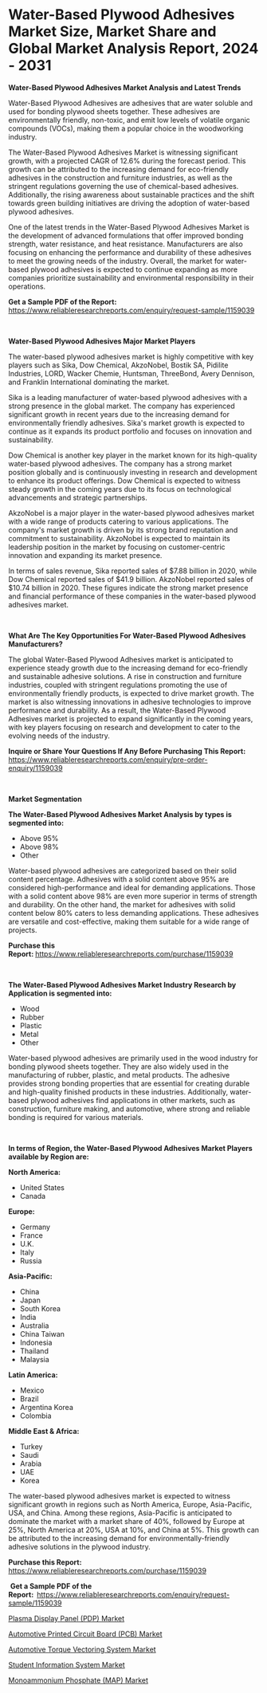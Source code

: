 <p><h1>Water-Based Plywood Adhesives Market Size, Market Share and Global Market Analysis Report, 2024 - 2031</h1></p><p><strong>Water-Based Plywood Adhesives Market Analysis and Latest Trends</strong></p>
<p><p>Water-Based Plywood Adhesives are adhesives that are water soluble and used for bonding plywood sheets together. These adhesives are environmentally friendly, non-toxic, and emit low levels of volatile organic compounds (VOCs), making them a popular choice in the woodworking industry.</p><p>The Water-Based Plywood Adhesives Market is witnessing significant growth, with a projected CAGR of 12.6% during the forecast period. This growth can be attributed to the increasing demand for eco-friendly adhesives in the construction and furniture industries, as well as the stringent regulations governing the use of chemical-based adhesives. Additionally, the rising awareness about sustainable practices and the shift towards green building initiatives are driving the adoption of water-based plywood adhesives.</p><p>One of the latest trends in the Water-Based Plywood Adhesives Market is the development of advanced formulations that offer improved bonding strength, water resistance, and heat resistance. Manufacturers are also focusing on enhancing the performance and durability of these adhesives to meet the growing needs of the industry. Overall, the market for water-based plywood adhesives is expected to continue expanding as more companies prioritize sustainability and environmental responsibility in their operations.</p></p>
<p><strong>Get a Sample PDF of the Report:&nbsp;</strong> <a href="https://www.reliableresearchreports.com/enquiry/request-sample/1159039">https://www.reliableresearchreports.com/enquiry/request-sample/1159039</a></p>
<p>&nbsp;</p>
<p><strong>Water-Based Plywood Adhesives Major Market Players</strong></p>
<p><p>The water-based plywood adhesives market is highly competitive with key players such as Sika, Dow Chemical, AkzoNobel, Bostik SA, Pidilite Industries, LORD, Wacker Chemie, Huntsman, ThreeBond, Avery Dennison, and Franklin International dominating the market. </p><p>Sika is a leading manufacturer of water-based plywood adhesives with a strong presence in the global market. The company has experienced significant growth in recent years due to the increasing demand for environmentally friendly adhesives. Sika's market growth is expected to continue as it expands its product portfolio and focuses on innovation and sustainability.</p><p>Dow Chemical is another key player in the market known for its high-quality water-based plywood adhesives. The company has a strong market position globally and is continuously investing in research and development to enhance its product offerings. Dow Chemical is expected to witness steady growth in the coming years due to its focus on technological advancements and strategic partnerships.</p><p>AkzoNobel is a major player in the water-based plywood adhesives market with a wide range of products catering to various applications. The company's market growth is driven by its strong brand reputation and commitment to sustainability. AkzoNobel is expected to maintain its leadership position in the market by focusing on customer-centric innovation and expanding its market presence.</p><p>In terms of sales revenue, Sika reported sales of $7.88 billion in 2020, while Dow Chemical reported sales of $41.9 billion. AkzoNobel reported sales of $10.74 billion in 2020. These figures indicate the strong market presence and financial performance of these companies in the water-based plywood adhesives market.</p></p>
<p>&nbsp;</p>
<p><strong>What Are The Key Opportunities For Water-Based Plywood Adhesives Manufacturers?</strong></p>
<p><p>The global Water-Based Plywood Adhesives market is anticipated to experience steady growth due to the increasing demand for eco-friendly and sustainable adhesive solutions. A rise in construction and furniture industries, coupled with stringent regulations promoting the use of environmentally friendly products, is expected to drive market growth. The market is also witnessing innovations in adhesive technologies to improve performance and durability. As a result, the Water-Based Plywood Adhesives market is projected to expand significantly in the coming years, with key players focusing on research and development to cater to the evolving needs of the industry.</p></p>
<p><strong>Inquire or Share Your Questions If Any Before Purchasing This Report:</strong> <a href="https://www.reliableresearchreports.com/enquiry/pre-order-enquiry/1159039">https://www.reliableresearchreports.com/enquiry/pre-order-enquiry/1159039</a></p>
<p>&nbsp;</p>
<p><strong>Market Segmentation</strong></p>
<p><strong>The Water-Based Plywood Adhesives Market Analysis by types is segmented into:</strong></p>
<p><ul><li>Above 95%</li><li>Above 98%</li><li>Other</li></ul></p>
<p><p>Water-based plywood adhesives are categorized based on their solid content percentage. Adhesives with a solid content above 95% are considered high-performance and ideal for demanding applications. Those with a solid content above 98% are even more superior in terms of strength and durability. On the other hand, the market for adhesives with solid content below 80% caters to less demanding applications. These adhesives are versatile and cost-effective, making them suitable for a wide range of projects.</p></p>
<p><strong>Purchase this Report:&nbsp;</strong><a href="https://www.reliableresearchreports.com/purchase/1159039">https://www.reliableresearchreports.com/purchase/1159039</a></p>
<p>&nbsp;</p>
<p><strong>The Water-Based Plywood Adhesives Market Industry Research by Application is segmented into:</strong></p>
<p><ul><li>Wood</li><li>Rubber</li><li>Plastic</li><li>Metal</li><li>Other</li></ul></p>
<p><p>Water-based plywood adhesives are primarily used in the wood industry for bonding plywood sheets together. They are also widely used in the manufacturing of rubber, plastic, and metal products. The adhesive provides strong bonding properties that are essential for creating durable and high-quality finished products in these industries. Additionally, water-based plywood adhesives find applications in other markets, such as construction, furniture making, and automotive, where strong and reliable bonding is required for various materials.</p></p>
<p>&nbsp;</p>
<p><strong>In terms of Region, the Water-Based Plywood Adhesives Market Players available by Region are:</strong></p>
<p>
    <p> <strong> North America: </strong>
        <ul>
            <li>United States</li>
            <li>Canada</li>
        </ul>
        </p> 
    <p> <strong> Europe: </strong>
        <ul>
            <li>Germany</li>
            <li>France</li>
            <li>U.K.</li>
            <li>Italy</li>
            <li>Russia</li>
        </ul>
        </p> 
    <p> <strong> Asia-Pacific: </strong>
        <ul>
            <li>China</li>
            <li>Japan</li>
            <li>South Korea</li>
            <li>India</li>
            <li>Australia</li>
            <li>China Taiwan</li>
            <li>Indonesia</li>
            <li>Thailand</li>
            <li>Malaysia</li>
        </ul>
        </p> 
    <p> <strong> Latin America: </strong>
        <ul>
            <li>Mexico</li>
            <li>Brazil</li>
            <li>Argentina Korea</li>
            <li>Colombia</li>
        </ul>
        </p> 
    <p> <strong> Middle East & Africa: </strong>
        <ul>
            <li>Turkey</li>
            <li>Saudi</li>
            <li>Arabia</li>
            <li>UAE</li>
            <li>Korea</li>
        </ul>
    </p>
    </p>
<p><p>The water-based plywood adhesives market is expected to witness significant growth in regions such as North America, Europe, Asia-Pacific, USA, and China. Among these regions, Asia-Pacific is anticipated to dominate the market with a market share of 40%, followed by Europe at 25%, North America at 20%, USA at 10%, and China at 5%. This growth can be attributed to the increasing demand for environmentally-friendly adhesive solutions in the plywood industry.</p></p>
<p><strong>Purchase this Report: </strong><a href="https://www.reliableresearchreports.com/purchase/1159039">https://www.reliableresearchreports.com/purchase/1159039</a></p>
<p>&nbsp;<strong>Get a Sample PDF of the Report:&nbsp;&nbsp;</strong><a href="https://www.reliableresearchreports.com/enquiry/request-sample/1159039">https://www.reliableresearchreports.com/enquiry/request-sample/1159039</a></p>
<p><strong></strong></p>
<p><p><a href="https://github.com/maliyahmorrow6654/Market-Research-Report-List-3/blob/main/plasma-display-panel-pdp-market.md">Plasma Display Panel (PDP) Market</a></p><p><a href="https://issuu.com/reportprime-2/docs/automotive-printed-circuit-board-pcb-market-size-2">Automotive Printed Circuit Board (PCB) Market</a></p><p><a href="https://issuu.com/reportprime-2/docs/automotive-torque-vectoring-system-market-size-203">Automotive Torque Vectoring System Market</a></p><p><a href="https://github.com/antony131rp/Market-Research-Report-List-1/blob/main/student-information-system-market.md">Student Information System Market</a></p><p><a href="https://github.com/cecuraprangm/Market-Research-Report-List-1/blob/main/monoammonium-phosphate-map-market.md">Monoammonium Phosphate (MAP) Market</a></p></p>